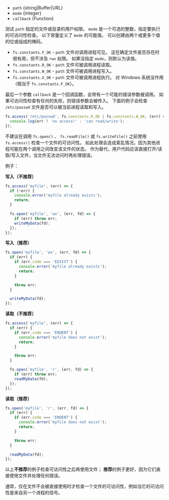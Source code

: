 <!-- YAML
added: v0.11.15
changes:
  - version: v7.6.0
    pr-url: https://github.com/nodejs/node/pull/10739
    description: The `path` parameter can be a WHATWG `URL` object using `file:`
                 protocol. Support is currently still *experimental*.
  - version: v6.3.0
    pr-url: https://github.com/nodejs/node/pull/6534
    description: The constants like `fs.R_OK`, etc which were present directly
                 on `fs` were moved into `fs.constants` as a soft deprecation.
                 Thus for Node `< v6.3.0` use `fs` to access those constants, or
                 do something like `(fs.constants || fs).R_OK` to work with all
                 versions.
-->

* `path` {string|Buffer|URL}
* `mode` {integer}
* `callback` {Function}

测试 `path` 指定的文件或目录的用户权限。
`mode` 是一个可选的整数，指定要执行的可访问性检查。
以下常量定义了 `mode` 的可能值。
可以创建由两个或更多个值的位或组成的掩码。

- `fs.constants.F_OK` - `path` 文件对调用进程可见。
这在确定文件是否存在时很有用，但不涉及 `rwx` 权限。
如果没指定 `mode`，则默认为该值。
- `fs.constants.R_OK` - `path` 文件可被调用进程读取。
- `fs.constants.W_OK` - `path` 文件可被调用进程写入。
- `fs.constants.X_OK` - `path` 文件可被调用进程执行。
对 Windows 系统没作用（相当于 `fs.constants.F_OK`）。

最后一个参数 `callback` 是一个回调函数，会带有一个可能的错误参数被调用。
如果可访问性检查有任何的失败，则错误参数会被传入。
下面的例子会检查 `/etc/passwd` 文件是否可以被当前进程读取和写入。

```js
fs.access('/etc/passwd', fs.constants.R_OK | fs.constants.W_OK, (err) => {
  console.log(err ? 'no access!' : 'can read/write');
});
```

不建议在调用 `fs.open()` 、 `fs.readFile()` 或 `fs.writeFile()` 之前使用 `fs.access()` 检查一个文件的可访问性。
如此处理会造成紊乱情况，因为其他进程可能在两个调用之间改变该文件的状态。
作为替代，用户代码应该直接打开/读取/写入文件，当文件无法访问时再处理错误。

例子：


**写入（不推荐）**

```js
fs.access('myfile', (err) => {
  if (!err) {
    console.error('myfile already exists');
    return;
  }

  fs.open('myfile', 'wx', (err, fd) => {
    if (err) throw err;
    writeMyData(fd);
  });
});
```

**写入（推荐）**

```js
fs.open('myfile', 'wx', (err, fd) => {
  if (err) {
    if (err.code === 'EEXIST') {
      console.error('myfile already exists');
      return;
    }

    throw err;
  }

  writeMyData(fd);
});
```

**读取（不推荐）**

```js
fs.access('myfile', (err) => {
  if (err) {
    if (err.code === 'ENOENT') {
      console.error('myfile does not exist');
      return;
    }

    throw err;
  }

  fs.open('myfile', 'r', (err, fd) => {
    if (err) throw err;
    readMyData(fd);
  });
});
```

**读取（推荐）**

```js
fs.open('myfile', 'r', (err, fd) => {
  if (err) {
    if (err.code === 'ENOENT') {
      console.error('myfile does not exist');
      return;
    }

    throw err;
  }

  readMyData(fd);
});
```

以上**不推荐**的例子检查可访问性之后再使用文件；
**推荐**的例子更好，因为它们直接使用文件并处理任何错误。

通常，仅在文件不会被直接使用时才检查一个文件的可访问性，例如当它的可访问性是来自另一个进程的信号。


